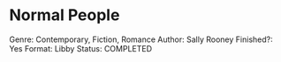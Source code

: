 # Normal People

Genre: Contemporary, Fiction, Romance
Author: Sally Rooney
Finished?: Yes
Format: Libby
Status: COMPLETED